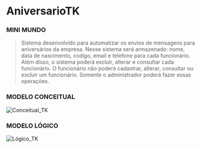 # AniversarioTK

### MINI MUNDO
> Sistema desenvolvido para automatizar os envios de mensagens para aniversários da empresa. Nesse sistema será armazenado: nome, data de nascimento,
codigo, email e telefone para cada funcionário. Além disso, o sistema poderá excluir, alterar e consultar cada funcionário. O funcionário não poderá cadastrar, alterar, consultar ou excluir um funcionário. 
Somente o administrador poderá fazer essas operações.

### MODELO CONCEITUAL
![Conceitual_TK](https://github.com/user-attachments/assets/45355240-458d-4094-a37f-0a779e96b516)


### MODELO LÓGICO
![Lógico_TK](https://github.com/user-attachments/assets/4e826ccc-1fb1-4abf-ab99-a314671c0840)

